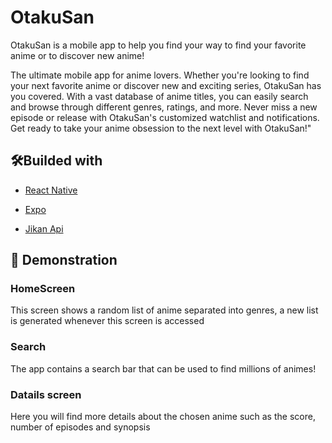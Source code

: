 # OtakuSan

OtakuSan is a mobile app to help you find your way to find your favorite anime or to discover new anime!

The ultimate mobile app for anime lovers. Whether you're looking to find your next favorite anime or discover new and exciting series, OtakuSan has you covered. With a vast database of anime titles, you can easily search and browse through different genres, ratings, and more. Never miss a new episode or release with OtakuSan's customized watchlist and notifications. Get ready to take your anime obsession to the next level with OtakuSan!"

## 🛠️Builded with 
* [React Native](https://github.com/facebook/react-native) 

* [Expo](https://github.com/expo/expo)

* [Jikan Api](https://github.com/jikan-me/jikan) 

## 👀 Demonstration

### HomeScreen
This screen shows a random list of anime separated into genres, a new list is generated whenever this screen is accessed

<!-- <img src="https://github.com/PedroCororatte/YourAnimeList/blob/main/Homescreen.gif" width="300" height="600" title="Homescreen"> -->

### Search
The app contains a search bar that can be used to find millions of animes!

<!-- <img src="https://github.com/PedroCororatte/YourAnimeList/blob/main/Search.gif" width="300" height="600" title="Homescreen"> -->

### Datails screen

 Here you will find more details about the chosen anime such as the score, number of episodes and synopsis

<!-- <img src="https://github.com/PedroCororatte/YourAnimeList/blob/main/datail_02.jpg" width="300" height="600" title="Homescreen"> -->

